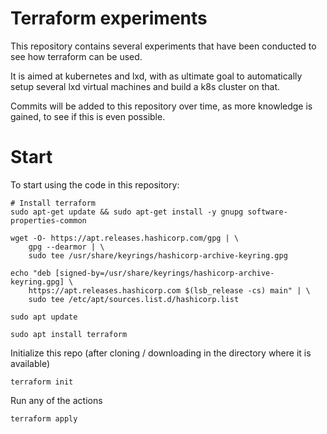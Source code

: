 Terraform experiments
=====================

This repository contains several experiments that have been conducted to see how terraform can be used.

It is aimed at kubernetes and lxd, with as ultimate goal to automatically setup several lxd virtual machines and build a k8s cluster on that.

Commits will be added to this repository over time, as more knowledge is gained, to see if this is even possible.


Start
=====

To start using the code in this repository:

    # Install terraform
    sudo apt-get update && sudo apt-get install -y gnupg software-properties-common

    wget -O- https://apt.releases.hashicorp.com/gpg | \
        gpg --dearmor | \
        sudo tee /usr/share/keyrings/hashicorp-archive-keyring.gpg

    echo "deb [signed-by=/usr/share/keyrings/hashicorp-archive-keyring.gpg] \
        https://apt.releases.hashicorp.com $(lsb_release -cs) main" | \
        sudo tee /etc/apt/sources.list.d/hashicorp.list

    sudo apt update

    sudo apt install terraform


Initialize this repo (after cloning / downloading in the directory where it is available)

    terraform init

Run any of the actions

    terraform apply
